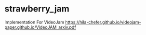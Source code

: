 # strawberry_jam

Implementation For VideoJam
https://hila-chefer.github.io/videojam-paper.github.io/VideoJAM_arxiv.pdf